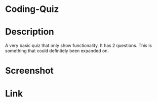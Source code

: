 # Coding-Quiz

# Description

A very basic quiz that only show functionality. It has 2 questions. This is something that could definitely been expanded on. 

# Screenshot 

# Link 